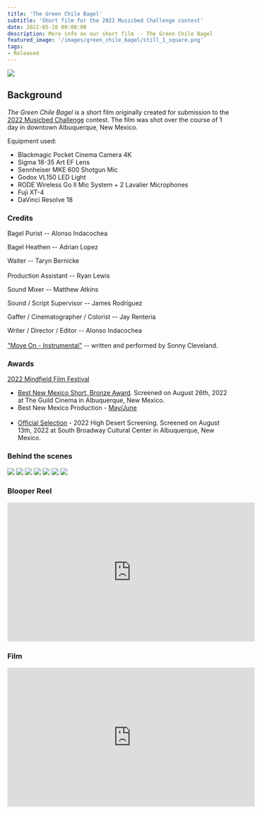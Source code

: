 ```yaml
---
title: 'The Green Chile Bagel'
subtitle: 'Short film for the 2022 Musicbed Challenge contest'
date: 2022-05-10 00:00:00
description: More info on our short film -- The Green Chile Bagel
featured_image: '/images/green_chile_bagel/still_1_square.png'
tags:
- Released
---
```


![](/images/green_chile_bagel/still_1.png)

## Background

_The Green Chile Bagel_ is a short film originally created for submission to the [2022 Musicbed Challenge](https://challenge.musicbed.com) contest. The film was shot over the course of 1 day in downtown Albuquerque, New Mexico.

Equipment used:

* Blackmagic Pocket Cinema Camera 4K
* Sigma 18-35 Art EF Lens
* Sennheiser MKE 600 Shotgun Mic
* Godox VL150 LED Light
* RODE Wireless Go II Mic System + 2 Lavalier Microphones
* Fuji XT-4
* DaVinci Resolve 18

### Credits

Bagel Purist -- Alonso Indacochea

Bagel Heathen -- Adrian Lopez

Waiter -- Taryn Bernicke
<br><br>
Production Assistant -- Ryan Lewis

Sound Mixer -- Matthew Atkins

Sound / Script Supervisor -- James Rodriguez

Gaffer / Cinematographer / Colorist -- Jay Renteria

Writer / Director / Editor -- Alonso Indacochea
<br><br>
["Move On - Instrumental"](https://www.musicbed.com/songs/move-on-instrumental/32039) -- written and performed by Sonny Cleveland.

### Awards

[2022 Mindfield Film Festival](http://abq.mindfieldfilmfest.com)
* [Best New Mexico Short, Bronze Award](http://abq.mindfieldfilmfest.com/winnerslive2022.html). Screened on August 26th, 2022 at The Guild Cinema in Albuquerque, New Mexico.
* Best New Mexico Production - [May/June](http://abq.mindfieldfilmfest.com/winners.html)
<br><br>
* [Official Selection](https://www.facebook.com/events/962621354453918) - 2022 High Desert Screening. Screened on August 13th, 2022 at South Broadway Cultural Center in Albuquerque, New Mexico.

### Behind the scenes

<div class="gallery" data-columns="2">
	<img src="/images/green_chile_bagel/behind_3.jpg">
	<img src="/images/green_chile_bagel/behind_1.png">
	<img src="/images/green_chile_bagel/behind_2.png">
	<img src="/images/green_chile_bagel/poster.jpg">
	<img src="/images/green_chile_bagel/behind_4.jpg">
	<img src="/images/green_chile_bagel/behind_5.jpg">
	<img src="/images/blog/mindfield_award.jpg">
</div>

### Blooper Reel

<iframe width="560" height="315" src="https://www.youtube.com/embed/gKnrEQ5MUzs" title="YouTube video player" frameborder="0" allow="accelerometer; autoplay; clipboard-write; encrypted-media; gyroscope; picture-in-picture" allowfullscreen></iframe>

### Film

<iframe width="560" height="315" src="https://www.youtube.com/embed/dRiuvkiifl8" title="YouTube video player" frameborder="0" allow="accelerometer; autoplay; clipboard-write; encrypted-media; gyroscope; picture-in-picture" allowfullscreen></iframe>